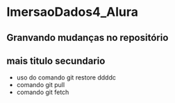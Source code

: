 # ImersaoDados4_Alura


## Granvando mudanças no repositório

## mais titulo secundario

* uso do comando git restore   ddddc 
* comando git pull
* comando git fetch
